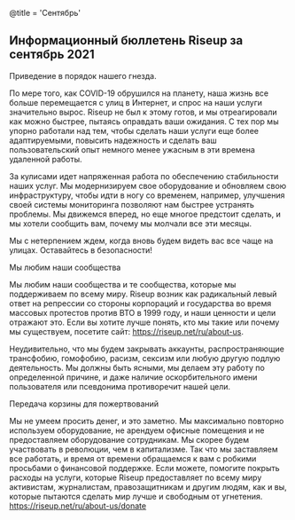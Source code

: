 @title = 'Сентябрь'


Информационный бюллетень Riseup за сентябрь 2021
------------------------------------------------

Приведение в порядок нашего гнезда.

По мере того, как COVID-19 обрушился на планету, наша жизнь все больше перемещается с улиц в Интернет, и спрос на наши услуги значительно вырос. Riseup не был к этому готов, и мы отреагировали как можно быстрее, пытаясь оправдать ваши ожидания. С тех пор мы упорно работали над тем, чтобы сделать наши услуги еще более адаптируемыми, повысить надежность и сделать ваш пользовательский опыт немного менее ужасным в эти времена удаленной работы.

За кулисами идет напряженная работа по обеспечению стабильности наших услуг. Мы модернизируем свое оборудование и обновляем свою инфраструктуру, чтобы идти в ногу со временем, например, улучшения своей системы мониторинга позволяют нам быстрее устранять проблемы. Мы движемся вперед, но еще многое предстоит сделать, и мы хотели сообщить вам, почему мы молчали все эти месяцы.

Мы с нетерпением ждем, когда вновь будем видеть вас все чаще на улицах. Оставайтесь в безопасности!

Мы любим наши сообщества

Мы любим наши сообщества и те сообщества, которые мы поддерживаем по всему миру. Riseup возник как радикальный левый ответ на репрессии со стороны корпораций и государства во время массовых протестов против ВТО в 1999 году, и наши ценности и цели отражают это. Если вы хотите лучше понять, кто мы такие или почему мы существуем, посетите сайт: https://riseup.net/ru/about-us.

Неудивительно, что мы будем закрывать аккаунты, распространяющие трансфобию, гомофобию, расизм, сексизм или любую другую подлую деятельность. Мы должны быть ясными, мы делаем эту работу по определенной причине, и даже наличие оскорбительного имени пользователя или псевдонима противоречит нашей цели.

Передача корзины для пожертвований

Мы не умеем просить денег, и это заметно. Мы максимально повторно используем оборудование, не арендуем офисные помещения и не предоставляем оборудование сотрудникам. Мы скорее будем участвовать в революции, чем в капитализме. Так что мы заставляем все работать, и время от времени обращаемся к вам с робкими просьбами о финансовой поддержке. Если можете, помогите покрыть расходы на услуги, которые Riseup предоставляет по всему миру активистам, журналистам, правозащитникам и другим людям, как и вы, которые пытаются сделать мир лучше и свободным от угнетения. https://riseup.net/ru/about-us/donate